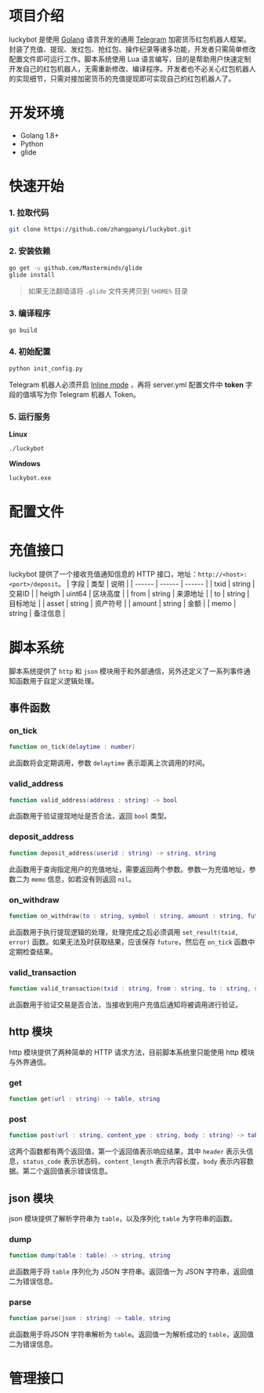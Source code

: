 # 项目介绍

luckybot 是使用 [Golang](https://golang.org/) 语言开发的通用 [Telegram](https://telegram.org/) 加密货币红包机器人框架。封装了充值、提现、发红包、抢红包、操作纪录等诸多功能，开发者只需简单修改配置文件即可运行工作。脚本系统使用 Lua 语言编写，目的是帮助用户快速定制开发自己的红包机器人，无需重新修改、编译程序。开发者也不必关心红包机器人的实现细节，只需对接加密货币的充值提现即可实现自己的红包机器人了。

# 开发环境
* Golang 1.8+
* Python
* glide

# 快速开始
### 1. 拉取代码
```bash
git clone https://github.com/zhangpanyi/luckybot.git
```

### 2. 安装依赖
```bash
go get -u github.com/Masterminds/glide
glide install
```
> 如果无法翻墙请将 `.glide` 文件夹拷贝到 `%HOME%` 目录

### 3. 编译程序
```bash
go build
```

### 4. 初始配置
```bash
python init_config.py
```
Telegram 机器人必须开启 [Inline mode](https://core.telegram.org/bots/inline) ，再将 server.yml 配置文件中 **token** 字段的值填写为你 Telegram 机器人 Token。 

### 5. 运行服务

**Linux**

```bash
./luckybot
```

**Windows**

```bash
luckybot.exe
```

# 配置文件

# 充值接口

luckybot 提供了一个接收充值通知信息的 HTTP 接口，地址：`http://<host>:<port>/deposit`。
| 字段 | 类型 | 说明 |
| ------ | ------ | ------ |
| txid | string | 交易ID |
| heigth | uint64 | 区块高度 |
| from | string | 来源地址 |
| to | string | 目标地址 |
| asset | string | 资产符号 |
| amount | string | 金额 |
| memo | string | 备注信息 |


# 脚本系统

脚本系统提供了 `http` 和 `json` 模块用于和外部通信，另外还定义了一系列事件通知函数用于自定义逻辑处理。

## 事件函数

### on_tick
```lua
function on_tick(delaytime : number)
```
此函数将会定期调用，参数 `delaytime` 表示距离上次调用的时间。

### valid_address
```lua
function valid_address(address : string) -> bool
```
此函数用于验证提现地址是否合法，返回 `bool` 类型。

### deposit_address
```lua
function deposit_address(userid : string) -> string, string
```
此函数用于查询指定用户的充值地址，需要返回两个参数。参数一为充值地址，参数二为 `memo` 信息，如若没有则返回 `nil`。

### on_withdraw
```lua
function on_withdraw(to : string, symbol : string, amount : string, future : Future)
```
此函数用于执行提现逻辑的处理，处理完成之后必须调用 `set_result(txid, error)` 函数。如果无法及时获取结果，应该保存 `future`，然后在 `on_tick` 函数中定期检查结果。

### valid_transaction
```lua
function valid_transaction(txid : string, from : string, to : string, symbo : stringl, amount : string, memo : string) -> bool
```
此函数用于验证交易是否合法，当接收到用户充值后通知将被调用进行验证。

## http 模块

http 模块提供了两种简单的 HTTP 请求方法，目前脚本系统里只能使用 http 模块与外界通信。

### get
```lua
function get(url : string) -> table, string
```

### post
```lua
function post(url : string, content_ype : string, body : string) -> table, string
```

这两个函数都有两个返回值，第一个返回值表示响应结果，其中 `header` 表示头信息，`status_code` 表示状态码，`content_length` 表示内容长度，`body` 表示内容数据。第二个返回值表示错误信息。

## json 模块

json 模块提供了解析字符串为 `table`，以及序列化 `table` 为字符串的函数。

### dump
```lua
function dump(table : table) -> string, string
```
此函数用于将 `table` 序列化为 JSON 字符串。返回值一为 JSON 字符串，返回值二为错误信息。

### parse
```lua
function parse(json : string) -> table, string
```
此函数用于将JSON 字符串解析为 `table`。返回值一为解析成功的 `table`，返回值二为错误信息。

# 管理接口
